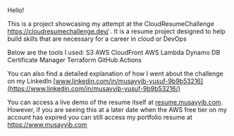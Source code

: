 Hello! 

This is a project showcasing my attempt at the CloudResumeChallenge https://cloudresumechallenge.dev/ . It is a resume project designed to help build skills that are necessary for a career in cloud or DevOps

Below are the tools I used: 
S3
AWS CloudFront
AWS Lambda
Dynamo DB
Certificate Manager
Terraform
GitHub Actions

You can also find a detailed explanation of how I went about the challenge on my LinkedIn [www.linkedin.com/in/musayyib-yusuf-9b9b53216](https://www.linkedin.com/in/musayyib-yusuf-9b9b53216/)

You can access a live demo of the resume itself at [resume.musayyib.com](https://resume.musayyib.com/). However, if you are seeing this at a later date when the AWS free tier on my account has expired you can still access my portfolio resume at https://www.musayyib.com
